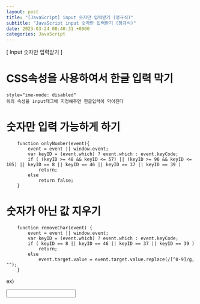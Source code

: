 ```yaml
---
layout: post
title: "[JavaScript] input 숫자만 입력받기 (정규식)"
subtitle: "JavaScript input 숫자만 입력받기 (정규식)"
date: 2023-03-24 08:40:31 +0900
categories: JavaScript
---
```

[ Input 숫자만 입력받기 ]



# CSS속성을 사용하여서 한글 입력 막기
	style="ime-mode: disabled"
	위의 속성을 input태그에 지정해주면 한글입력이 막아진다



# 숫자만 입력 가능하게 하기


		function onlyNumber(event){
			event = event || window.event;
			var keyID = (event.which) ? event.which : event.keyCode;
			if ( (keyID >= 48 && keyID <= 57) || (keyID >= 96 && keyID <= 105) || keyID == 8 || keyID == 46 || keyID == 37 || keyID == 39 ) 
				return;
			else
				return false;
		}

# 숫자가 아닌 값 지우기		
		
		
		function removeChar(event) {
			event = event || window.event;
			var keyID = (event.which) ? event.which : event.keyCode;
			if ( keyID == 8 || keyID == 46 || keyID == 37 || keyID == 39 ) 
				return;
			else
				event.target.value = event.target.value.replace(/[^0-9]/g, "");
		}


ex)

<input id="pollingValue" type="text" style="ime-mode: disabled" onkeydown="return inputValueNumberCheck(event)" onkeyup="removeChar(event)">

                                                                                                                                                                                                                                                                                                                                                                                                                                                                                                                                                                                                                                                                                                                                                                                                                                                                                                                                                                                                                       
